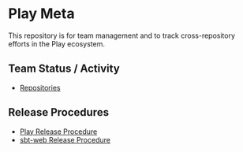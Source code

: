 # Play Meta

This repository is for team management and to track cross-repository efforts in the Play ecosystem.

## Team Status / Activity

* [Repositories](repos.md)

## Release Procedures

* [Play Release Procedure](releasing/play.md)
* [sbt-web Release Procedure](releasing/sbt-web.md)
